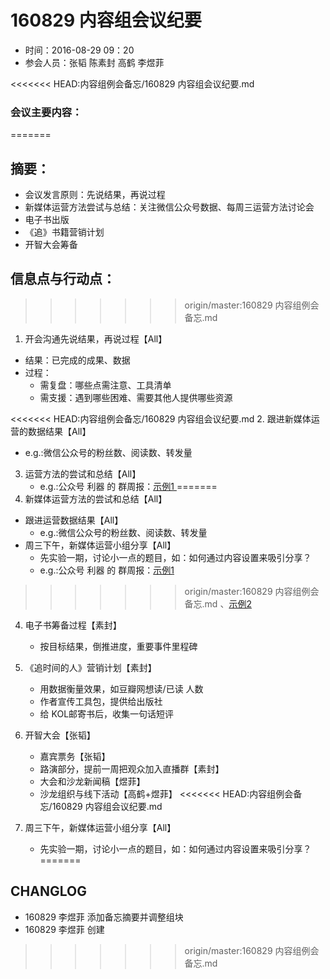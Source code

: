 # 160829 内容组会议纪要

- 时间：2016-08-29  09：20
- 参会人员：张韬 陈素封 高鹤 李煜菲

<<<<<<< HEAD:内容组例会备忘/160829 内容组会议纪要.md
### 会议主要内容：

=======
## 摘要：
* 会议发言原则：先说结果，再说过程
* 新媒体运营方法尝试与总结：关注微信公众号数据、每周三运营方法讨论会
* 电子书出版
* 《追》书籍营销计划
* 开智大会筹备

## 信息点与行动点：
>>>>>>> origin/master:160829 内容组例会备忘.md
1. 开会沟通先说结果，再说过程【All】
  - 结果：已完成的成果、数据
  - 过程：
     - 需复盘：哪些点需注意、工具清单
     - 需支援：遇到哪些困难、需要其他人提供哪些资源
    
<<<<<<< HEAD:内容组例会备忘/160829 内容组会议纪要.md
2. 跟进新媒体运营的数据结果【All】
   - e.g.:微信公众号的粉丝数、阅读数、转发量


3. 运营方法的尝试和总结【All】
   - e.g.:公众号 利器 的 群周报：[示例1 ](http://mp.weixin.qq.com/s?timestamp=1472438157&src=3&ver=1&signature=KkctTmUJ5Yurz9XoVeWMNgFkKjc3uwXbiQo590KZ93sJWaFRvb-vRvsVXso4tq0kvK7TYACNFp4Gi4KuO1S*ua7k2y6zkgUEEMh5ZZefMoQIiGreRYbio4-X5zlh07izDbV2PijGDz7BOqgtBrs5Ar1R7WXbr4ulYv5JpWSRymo=)
=======
2. 新媒体运营方法的尝试和总结【All】
  - 跟进运营数据结果【All】
     - e.g.:微信公众号的粉丝数、阅读数、转发量 
  - 周三下午，新媒体运营小组分享【All】
      - 先实验一期，讨论小一点的题目，如：如何通过内容设置来吸引分享？
      - e.g.:公众号 利器 的 群周报：[示例1 ](http://mp.weixin.qq.com/s?timestamp=1472438157&src=3&ver=1&signature=KkctTmUJ5Yurz9XoVeWMNgFkKjc3uwXbiQo590KZ93sJWaFRvb-vRvsVXso4tq0kvK7TYACNFp4Gi4KuO1S*ua7k2y6zkgUEEMh5ZZefMoQIiGreRYbio4-X5zlh07izDbV2PijGDz7BOqgtBrs5Ar1R7WXbr4ulYv5JpWSRymo=)
>>>>>>> origin/master:160829 内容组例会备忘.md
、[示例2](http://mp.weixin.qq.com/s?timestamp=1472438157&src=3&ver=1&signature=KkctTmUJ5Yurz9XoVeWMNgFkKjc3uwXbiQo590KZ93sJWaFRvb-vRvsVXso4tq0kvK7TYACNFp4Gi4KuO1S*uT3E4WcAQUyZRRxjFHAnSQ0jvaTNm5iJ2W0VlJfDsxiizKUOC0VUXlmLTTpeWDIxR6fCX*LPH7POItpTptn3ZbA=)
4. 电子书筹备过程【素封】
   - 按目标结果，倒推进度，重要事件里程碑

5. 《追时间的人》营销计划【素封】
   - 用数据衡量效果，如豆瓣网想读/已读 人数
   - 作者宣传工具包，提供给出版社
   - 给 KOL邮寄书后，收集一句话短评

6. 开智大会【张韬】
   - 嘉宾票务【张韬】
   - 路演部分，提前一周把观众加入直播群【素封】
   - 大会和沙龙新闻稿【煜菲】
   - 沙龙组织与线下活动【高鹤+煜菲】
<<<<<<< HEAD:内容组例会备忘/160829 内容组会议纪要.md

7. 周三下午，新媒体运营小组分享【All】
   - 先实验一期，讨论小一点的题目，如：如何通过内容设置来吸引分享？
=======
   
## CHANGLOG 
- 160829 李煜菲 添加备忘摘要并调整组块   
- 160829 李煜菲 创建  
>>>>>>> origin/master:160829 内容组例会备忘.md

